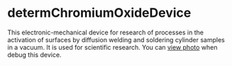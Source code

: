 # determChromiumOxideDevice
This electronic-mechanical device for research of processes in the activation of surfaces by diffusion welding and soldering cylinder samples in a vacuum. It is used for scientific research.
You can [view photo](https://drive.google.com/folderview?id=0B9YGrJoTVMatWHJlU2hkQTU4MW8&usp=sharing) when debug this device.
